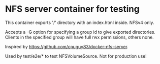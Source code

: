 # NFS server container for testing

This container exports '/' directory with an index.html inside. NFSv4 only.

Accepts a -G option for specifying a group id to give exported directories.
Clients in the specified group will have full rwx permissions, others none.

Inspired by https://github.com/cpuguy83/docker-nfs-server.

Used by test/e2e/* to test NFSVolumeSource. Not for production use!

